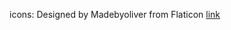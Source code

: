 icons: Designed by Madebyoliver from Flaticon [link](http://www.flaticon.com/packs/essential-collection)
